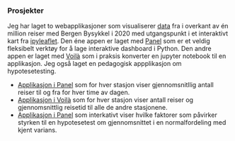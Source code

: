 ---
---
### Prosjekter
Jeg har laget to webapplikasjoner som visualiserer [data](https://bergenbysykkel.no/apne-data/historisk) fra i overkant av én million reiser med Bergen Bysykkel i 2020 med utgangspunkt i et interaktivt kart fra [ipyleaflet](https://ipyleaflet.readthedocs.io/en/latest/). Den éne appen er laget med [Panel](https://panel.holoviz.org/) som er et veldig fleksibelt verktøy for å lage interaktive dashboard i Python. Den andre appen er laget med [Voilà](https://voila.readthedocs.io/en/stable/using.html) som i praksis konverter en jupyter notebook til en applikasjon. Jeg også laget en pedagogisk appplikasjon om hypotesetesting.
- [Applikasjon i Panel](www.byskkel-panel.herokuapp.com) som for hver stasjon viser gjennomsnitllig antall reiser til og fra for hver time av dagen.
- [Applikasjon i Voilà](www.byskkel-voila.herokuapp.com) som for hver stasjon viser antall reiser og gjennomsnittlig reisetid til alle de andre stasjonene.
- [Applikasjon i Panel](www.hypotesetest.herokuapp.com) som interkativt viser hvilke faktorer som påvirker styrken til en hypotesetest om gjennomsnittet i en normalfordeling med kjent varians. 


